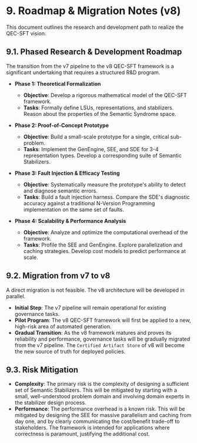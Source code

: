 # 9. Roadmap & Migration Notes (v8)

This document outlines the research and development path to realize the QEC-SFT vision.

## 9.1. Phased Research & Development Roadmap

The transition from the v7 pipeline to the v8 QEC-SFT framework is a significant undertaking that requires a structured R&D program.

- **Phase 1: Theoretical Formalization**

  - **Objective**: Develop a rigorous mathematical model of the QEC-SFT framework.
  - **Tasks**: Formally define LSUs, representations, and stabilizers. Reason about the properties of the Semantic Syndrome space.

- **Phase 2: Proof-of-Concept Prototype**

  - **Objective**: Build a small-scale prototype for a single, critical sub-problem.
  - **Tasks**: Implement the GenEngine, SEE, and SDE for 3-4 representation types. Develop a corresponding suite of Semantic Stabilizers.

- **Phase 3: Fault Injection & Efficacy Testing**

  - **Objective**: Systematically measure the prototype's ability to detect and diagnose semantic errors.
  - **Tasks**: Build a fault injection harness. Compare the SDE's diagnostic accuracy against a traditional N-Version Programming implementation on the same set of faults.

- **Phase 4: Scalability & Performance Analysis**
  - **Objective**: Analyze and optimize the computational overhead of the framework.
  - **Tasks**: Profile the SEE and GenEngine. Explore parallelization and caching strategies. Develop cost models to predict performance at scale.

## 9.2. Migration from v7 to v8

A direct migration is not feasible. The v8 architecture will be developed in parallel.

- **Initial Step**: The v7 pipeline will remain operational for existing governance tasks.
- **Pilot Program**: The v8 QEC-SFT framework will first be applied to a new, high-risk area of automated generation.
- **Gradual Transition**: As the v8 framework matures and proves its reliability and performance, governance tasks will be gradually migrated from the v7 pipeline. The `Certified Artifact Store` of v8 will become the new source of truth for deployed policies.

## 9.3. Risk Mitigation

- **Complexity**: The primary risk is the complexity of designing a sufficient set of Semantic Stabilizers. This will be mitigated by starting with a small, well-understood problem domain and involving domain experts in the stabilizer design process.
- **Performance**: The performance overhead is a known risk. This will be mitigated by designing the SEE for massive parallelism and caching from day one, and by clearly communicating the cost/benefit trade-off to stakeholders. The framework is intended for applications where correctness is paramount, justifying the additional cost.
